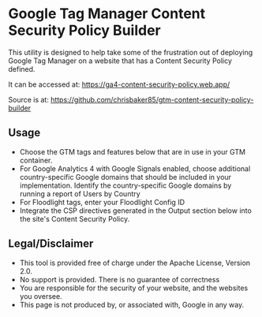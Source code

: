 # Google Tag Manager Content Security Policy Builder

This utility is designed to help take some of the frustration out of deploying Google Tag Manager on a website that has a Content Security Policy defined.

It can be accessed at:
https://ga4-content-security-policy.web.app/

Source is at:
https://github.com/chrisbaker85/gtm-content-security-policy-builder

## Usage

- Choose the GTM tags and features below that are in use in your GTM container.
- For Google Analytics 4 with Google Signals enabled, choose additional country-specific Google domains that should be included in your implementation. Identify the country-specific Google domains by running a report of Users by Country
- For Floodlight tags, enter your Floodlight Config ID
- Integrate the CSP directives generated in the Output section below into the site's Content Security Policy.

## Legal/Disclaimer
- This tool is provided free of charge under the Apache License, Version 2.0.
- No support is provided. There is no guarantee of correctness
- You are responsible for the security of your website, and the websites you oversee.
- This page is not produced by, or associated with, Google in any way.
